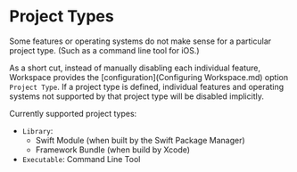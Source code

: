 <!--
 Project Types.md

 This source file is part of the Workspace open source project.
 https://github.com/SDGGiesbrecht/Workspace

 Copyright ©2017 Jeremy David Giesbrecht and the Workspace project contributors.

 Soli Deo gloria.

 Licensed under the Apache Licence, Version 2.0.
 See http://www.apache.org/licenses/LICENSE-2.0 for licence information.
 -->

# Project Types

Some features or operating systems do not make sense for a particular project type. (Such as a command line tool for iOS.)

As a short cut, instead of manually disabling each individual feature, Workspace provides the [configuration](Configuring Workspace.md) option `Project Type`. If a project type is defined, individual features and operating systems not supported by that project type will be disabled implicitly.

Currently supported project types:

- `Library`:
    - Swift Module (when built by the Swift Package Manager)
    - Framework Bundle (when build by Xcode)
- `Executable`: Command Line Tool
